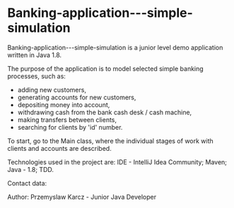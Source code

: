 # Banking-application---simple-simulation

Banking-application---simple-simulation is a junior level demo application written in Java 1.8.

The purpose of the application is to model selected simple banking processes, such as:
- adding new customers,
- generating accounts for new customers,
- depositing money into account,
- withdrawing cash from the bank cash desk / cash machine,
- making transfers between clients,
- searching for clients by 'id' number.

To start, go to the Main class, where the individual 
stages of work with clients and accounts are described.

Technologies used in the project are: IDE - IntelliJ Idea Community; Maven; Java - 1.8; TDD.

Contact data:

Author: Przemyslaw Karcz - Junior Java Developer